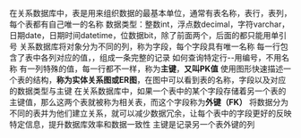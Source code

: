 在关系数据库中，表是用来组织数据的最基本单位，通常有表名称，表行，表列，每个表都有自己唯一的名称
数据类型：整数int，浮点数decimal，字符varchar，日期date，日期时间datetime，位数据bit，除了前面两个，后面的都只能用单引号
关系数据库将对象分为不同的列，称为字段，每个字段具有唯一名称
每一行包含了表中各列对应的值，，组成一条完整的记录
如何查询特定行--用编号，不用名称
有一列特殊的值，每一行都不一样，称为**主键**，**又叫PK值**
使用图形快速描述一个表的结构，**称为实体关系图或ER图**，在图中可以看到表的名称，字段以及对应的数据类型与主键
在关系数据库中，如果一个表中的某个字段存储着另一个表的主键值，那么这两个表就被称为相关表，而这个字段称为**外键（FK）**
将数据分为不同的表并为他们建立关系，就可以减少数据冗余，让每个表中的字段更好的反映特定信息，提升数据库效率和数据一致性
主键是记录另一个表外键的列

<!--stackedit_data:
eyJoaXN0b3J5IjpbLTIxMzg0MjQ5MjQsMTA2NTUzMzY4N119
-->